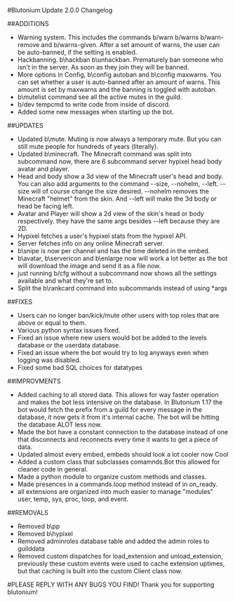 #Blutonium Update 2.0.0 Changelog

##ADDITIONS
- Warning system. This includes the commands b/warn b/warns b/warn-remove and b/warns-given. After a set amount of warns, the user can be auto-banned, if the setting is enabled.
- Hackbanning. b\hackban b\unhackban. Prematurely ban someone who isn't in the server. As soon as they join they will be banned.
- More options in Config, b\config autoban and b\config maxwarns. You can set whether a user is auto-banned after an amount of warns. This amount is set by maxwarns and the banning is toggled with autoban.
- b\mutelist command see all the active mutes in the guild.
- b/dev tempcmd to write code from inside of discord.
- Added some new messages when starting up the bot.

##UPDATES
- Updated b\mute. Muting is now always a temporary mute. But you can still mute people for hundreds of years (literally).
- Updated b\minecraft. The Minecraft command was split into subcommand now, there are 6 subcommand server hypixel head body avatar and player.
- Head and body show a 3d view of the Minecraft user's head and body. You can also add arguments to the command --size, --nohelm, --left. --size will of course change the size desired. --nohelm removes the Minecraft "helmet" from the skin. And --left will make the 3d body or head be facing left.
- Avatar and Player will show a 2d view of the skin's head or body respectively. they have the same args besides --left because they are 2D. 
- Hypixel fetches a user's hypixel stats from the hypixel API.
- Server fetches info on any online Minecraft server.
- b\snipe is now per channel and has the time deleted in the embed. 
- b\avatar, b\servericon and b\enlarge now will work a lot better as the bot will download the image and send it as a file now.
- just running b/cfg without a subcommand now shows all the settings available and what they're set to.
- Split the b\rankcard command into subcommands instead of using *args

##FIXES
- Users can no longer ban/kick/mute other users with top roles that are above or equal to them. 
- Various python syntax issues fixed.
- Fixed an issue where new users would bot be added to the levels database or the userdata database.
- Fixed an issue where the bot would try to log anyways even when logging was disabled.
- Fixed some bad SQL choices for datatypes

##IMPROVMENTS
- Added caching to all stored data. This allows for way faster operation and makes the bot less intensive on the database. In Blutonium 1.17 the bot would fetch the prefix from a guild for every message in the database, it now gets it from it's internal cache. The bot will be hitting the database ALOT less now.
- Made the bot have a constant connection to the database instead of one that disconnects and reconnects every time it wants to get a piece of data.
- Updated almost every embed, embeds should look a lot cooler now Cool
- Added a custom class that subclasses comamnds.Bot this allowed for cleaner code in general.
- Made a python module to organize custom methods and classes. 
- Made presences in a commands.loop method instead of in on_ready.
- all extensions are organized into much easier to manage "modules" user, temp, sys, proc, loop, and event. 

##REMOVALS
- Removed b\pp
- Removed b\hypixel
- Removed adminroles database table and added the admin roles to guilddata
- Removed custom dispatches for load_extension and unload_extension, previously these custom events were used to cache extension uptimes, but that caching is built into the custom Client class now.
 

#PLEASE REPLY WITH ANY BUGS YOU FIND! Thank you for supporting blutonium!
